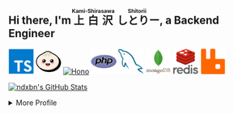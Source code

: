 ## Hi there, I'm <ruby>上白沢<rt>Kami-Shirasawa</rt> しとりー<rt>Shitorii</rt></ruby>, a Backend Engineer

<a href="https://www.typescriptlang.org/" target="_blank"><img src="https://raw.githubusercontent.com/devicons/devicon/master/icons/typescript/typescript-original.svg" alt="TypeScript" width="50" /></a>
<a href="https://bun.sh/" target="_blank"><img src="https://raw.githubusercontent.com/devicons/devicon/master/icons/bun/bun-original.svg" alt="Bun" width="50" /></a>
<a href="https://hono.dev/" target="_blank"><img src="https://avatars.githubusercontent.com/u/98495527" alt="Hono" width="50" /></a>
<a href="https://www.php.net/" target="_blank"><img src="https://raw.githubusercontent.com/devicons/devicon/master/icons/php/php-original.svg" alt="PHP" width="50" /></a>
<a href="https://www.mysql.com/" target="_blank"><img src="https://raw.githubusercontent.com/devicons/devicon/master/icons/mysql/mysql-original.svg" alt="MySQL" width="50" /></a>
<a href="https://www.mongodb.com/" target="_blank"><img src="https://raw.githubusercontent.com/devicons/devicon/master/icons/mongodb/mongodb-original-wordmark.svg" alt="MongoDB" width="50" /></a>
<a href="https://redis.io" target="_blank"><img src="https://raw.githubusercontent.com/devicons/devicon/master/icons/redis/redis-original-wordmark.svg" alt="Redis" width="50"/></a>
<a href="https://www.rabbitmq.com/" target="_blank"><img src="https://raw.githubusercontent.com/devicons/devicon/master/icons/rabbitmq/rabbitmq-original.svg" alt="Redis" width="50"/></a>

[![ndxbn's GitHub Stats](https://github-readme-stats.vercel.app/api?username=ndxbn&show_icons=true&count_private=true&theme=dark)](https://github.com/anuraghazra/github-readme-stats)

<details><summary>More Profile</summary>
  
[
![](http://github-profile-summary-cards.vercel.app/api/cards/stats?username=ndxbn&theme=dark)
![](http://github-profile-summary-cards.vercel.app/api/cards/productive-time?username=ndxbn&theme=dark&utcOffset=9)
![](https://github-profile-summary-cards.vercel.app/api/cards/most-commit-language?username=ndxbn&theme=dark)
![](https://github-profile-summary-cards.vercel.app/api/cards/repos-per-language?username=ndxbn&theme=dark)
![](http://github-profile-summary-cards.vercel.app/api/cards/profile-details?username=ndxbn&theme=dark)
](https://github.com/vn7n24fzkq/github-profile-summary-cards)

<a href="https://metrics.lecoq.io/insights/ndxbn" target="_blank"><image src="https://raw.githubusercontent.com/ndxbn/ndxbn/main/asset/metrics.classic.svg" alt="ndxbn's GitHub Metrics" />
[![trophy](https://github-profile-trophy.vercel.app/?username=ndxbn&theme=onedark)](https://github.com/ryo-ma/github-profile-trophy)

</details>
